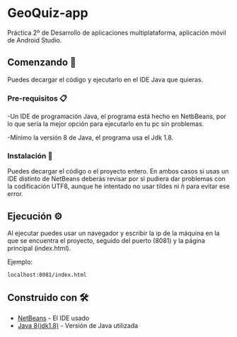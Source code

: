 # GeoQuiz-app
Práctica 2º de Desarrollo de aplicaciones multiplataforma, aplicación móvil de Android Studio.

## Comenzando 🚀

Puedes decargar el código y ejecutarlo en el IDE Java que quieras.

### Pre-requisitos 📋

-Un IDE de programación Java, el programa está hecho en NetbBeans, por lo que sería la mejor opción para ejecutarlo en tu pc sin problemas.

-Mínimo la versión 8 de Java, el programa usa el Jdk 1.8.

### Instalación 🔧

Puedes decargar el código o el proyecto entero.
En ambos casos si usas un IDE distinto de NetBeans deberás revisar por si pudiera dar problemas con la codificación UTF8, aunque he intentado no usar tildes ni ñ para evitar ese error.

## Ejecución ⚙️

Al ejecutar puedes usar un navegador y escribir la ip de la máquina en la que se encuentra el proyecto, seguido del puerto (8081) y la página principal (index.html).

Ejemplo:
```
localhost:8081/index.html
```

## Construido con 🛠️

* [NetBeans](https://netbeans.apache.org/download/index.html) - El IDE usado
* [Java 8(jdk1.8)](https://www.java.com/es/download/ie_manual.jsp) - Versión de Java utilizada
